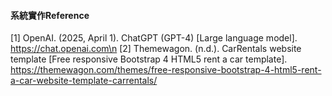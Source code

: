 #### 系統實作Reference
\[1\] OpenAI. (2025, April 1). ChatGPT (GPT-4) \[Large language model\]. https://chat.openai.com\n
\[2\] Themewagon. (n.d.). CarRentals website template \[Free responsive Bootstrap 4 HTML5 rent a car template\]. https://themewagon.com/themes/free-responsive-bootstrap-4-html5-rent-a-car-website-template-carrentals/
